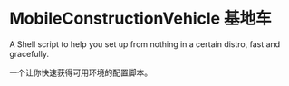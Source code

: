 MobileConstructionVehicle 基地车
================================

A Shell script to help you set up from nothing in a certain distro,
fast and gracefully.

一个让你快速获得可用环境的配置脚本。
